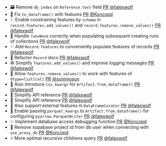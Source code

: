- 🗃️ Remove `db_index` on `Reference.text` field [PR](https://github.com/laminlabs/lamindb/pull/3250) [@falexwolf](https://github.com/falexwolf)
- 🐛 Fix `to_dataframe()` with features [PR](https://github.com/laminlabs/lamindb/pull/3249) [@Koncopd](https://github.com/Koncopd)
- ✨ Enable constraining features by `schema` in `record.features.add_values()` and `record.features.remove_values()` [PR](https://github.com/laminlabs/lamindb/pull/3248) [@falexwolf](https://github.com/falexwolf)
- 🐛 Handle `run=None` correctly when populating subsequent creating runs of collections [PR](https://github.com/laminlabs/lamindb/pull/3247) [@falexwolf](https://github.com/falexwolf)
- ✨ Add `Record.features` to conveniently populate features of records [PR](https://github.com/laminlabs/lamindb/pull/3246) [@falexwolf](https://github.com/falexwolf)
- 📝 Refactor `Record` docs [PR](https://github.com/laminlabs/lamindb/pull/3245) [@falexwolf](https://github.com/falexwolf)
- ♻️ Simplify `features.add_values()` and improve logging messages [PR](https://github.com/laminlabs/lamindb/pull/3243) [@falexwolf](https://github.com/falexwolf)
- 🐛 Allow `features.remove_values()` to work with features of `dtype=list[cat]` [PR](https://github.com/laminlabs/lamindb/pull/3237) [@sunnyosun](https://github.com/sunnyosun)
- 🚸 Also introduce `csv_kwargs` for `Artifact.from_dataframe()` [PR](https://github.com/laminlabs/lamindb/pull/3242) [@falexwolf](https://github.com/falexwolf)
- 📝 Simplify API reference [PR](https://github.com/laminlabs/lamindb/pull/3241) [@falexwolf](https://github.com/falexwolf)
- 📝 Simplify API reference [PR](https://github.com/laminlabs/lamindb-setup/pull/1182) [@falexwolf](https://github.com/falexwolf)
- 🚸 Also support external features in `DataFrameCurator` [PR](https://github.com/laminlabs/lamindb/pull/3240) [@falexwolf](https://github.com/falexwolf)
- 🚸 Enable passing `parquet_kwargs` to `Artifact.from_dataframe()` for configuring `pyarrow.ParquetWriter` [PR](https://github.com/laminlabs/lamindb/pull/3239) [@falexwolf](https://github.com/falexwolf)
- ✨ Implement database access debugging function [PR](https://github.com/laminlabs/lamindb-setup/pull/1181) [@Koncopd](https://github.com/Koncopd)
- 🐛 Remove supabase project id from db user when connecting with `use_proxy_db` [PR](https://github.com/laminlabs/lamindb-setup/pull/1180) [@Koncopd](https://github.com/Koncopd)
- ⚡️ More optimal recursive childrens query [PR](https://github.com/laminlabs/lamindb/pull/3238) [@falexwolf](https://github.com/falexwolf)
